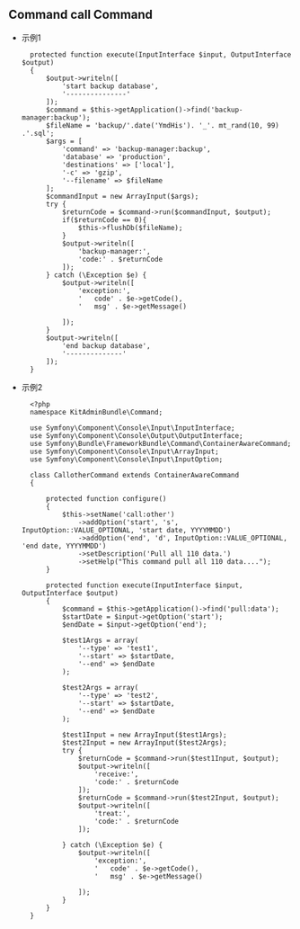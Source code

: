 ## Command call Command
- 示例1

		protected function execute(InputInterface $input, OutputInterface $output)
        {
            $output->writeln([
                'start backup database',
                '---------------'
            ]);
            $command = $this->getApplication()->find('backup-manager:backup');
            $fileName = 'backup/'.date('YmdHis'). '_'. mt_rand(10, 99) .'.sql';
            $args = [
                'command' => 'backup-manager:backup',
                'database' => 'production',
                'destinations' => ['local'],
                '-c' => 'gzip',
                '--filename' => $fileName
            ];
            $commandInput = new ArrayInput($args);
            try {
                $returnCode = $command->run($commandInput, $output);
                if($returnCode == 0){
                    $this->flushDb($fileName);
                }
                $output->writeln([
                    'backup-manager:',
                    'code:' . $returnCode
                ]);
            } catch (\Exception $e) {
                $output->writeln([
                    'exception:',
                    '   code' . $e->getCode(),
                    '   msg' . $e->getMessage()

                ]);
            }
            $output->writeln([
                'end backup database',
                '--------------'
            ]);
        }
- 示例2

		<?php
		namespace KitAdminBundle\Command;
		
		use Symfony\Component\Console\Input\InputInterface;
		use Symfony\Component\Console\Output\OutputInterface;
		use Symfony\Bundle\FrameworkBundle\Command\ContainerAwareCommand;
		use Symfony\Component\Console\Input\ArrayInput;
		use Symfony\Component\Console\Input\InputOption;
		
		class CallotherCommand extends ContainerAwareCommand
		{
		
		    protected function configure()
		    {
		        $this->setName('call:other')
		            ->addOption('start', 's', InputOption::VALUE_OPTIONAL, 'start date, YYYYMMDD')
		            ->addOption('end', 'd', InputOption::VALUE_OPTIONAL, 'end date, YYYYMMDD')
		            ->setDescription('Pull all 110 data.')
		            ->setHelp("This command pull all 110 data....");
		    }
		
		    protected function execute(InputInterface $input, OutputInterface $output)
		    {
		        $command = $this->getApplication()->find('pull:data');
		        $startDate = $input->getOption('start');
		        $endDate = $input->getOption('end');
		        
		        $test1Args = array(
		            '--type' => 'test1',
		            '--start' => $startDate,
		            '--end' => $endDate
		        );
		        
		        $test2Args = array(
		            '--type' => 'test2',
		            '--start' => $startDate,
		            '--end' => $endDate
		        );
		        
		        $test1Input = new ArrayInput($test1Args);
		        $test2Input = new ArrayInput($test2Args);
		        try {
		            $returnCode = $command->run($test1Input, $output);
		            $output->writeln([
		                'receive:',
		                'code:' . $returnCode
		            ]);
		            $returnCode = $command->run($test2Input, $output);
		            $output->writeln([
		                'treat:',
		                'code:' . $returnCode
		            ]);
		           
		        } catch (\Exception $e) {
		            $output->writeln([
		                'exception:',
		                '   code' . $e->getCode(),
		                '   msg' . $e->getMessage()
		            
		            ]);
		        }
		    }
		}